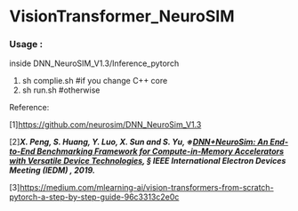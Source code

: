 # VisionTransformer_NeuroSIM

### Usage :

 inside DNN_NeuroSIM_V1.3/Inference_pytorch

1. sh complie.sh    #if you change C++ core
2. sh run.sh        #otherwise

Reference: 

[1]https://github.com/neurosim/DNN_NeuroSim_V1.3

[2]***X. Peng, S. Huang, Y. Luo, X. Sun and S. Yu, ※[DNN+NeuroSim: An End-to-End Benchmarking Framework for Compute-in-Memory Accelerators with Versatile Device Technologies](https://ieeexplore-ieee-org.prx.library.gatech.edu/document/8993491),  *§ IEEE International Electron Devices Meeting (IEDM)* , 2019.***

[3]https://medium.com/mlearning-ai/vision-transformers-from-scratch-pytorch-a-step-by-step-guide-96c3313c2e0c
